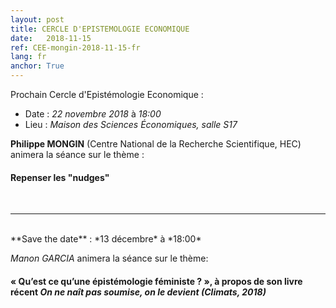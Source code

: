 ```yaml
---
layout: post
title: CERCLE D'EPISTEMOLOGIE ECONOMIQUE
date:   2018-11-15
ref: CEE-mongin-2018-11-15-fr
lang: fr
anchor: True
---
```


Prochain Cercle d'Epistémologie Economique :
* Date : *22 novembre 2018* à *18:00*
* Lieu : *Maison des Sciences Économiques, salle S17*

**Philippe MONGIN** (Centre National de la Recherche Scientifique, HEC) animera la séance sur le thème : 
#### **Repenser les "nudges"**

<!--more-->
<br>
<hr />
<br>
**Save the date** : *13 décembre* à *18:00*

*Manon GARCIA* animera la séance sur le thème:
#### « Qu’est ce qu’une épistémologie féministe ? », à propos de son livre récent *On ne naît pas soumise, on le devient (Climats, 2018)*
